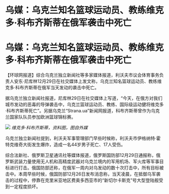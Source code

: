 # 乌媒：乌克兰知名篮球运动员、教练维克多·科布齐斯蒂在俄军袭击中死亡

# 乌媒：乌克兰知名篮球运动员、教练维克多·科布齐斯蒂在俄军袭击中死亡

【环球网报道】综合乌克兰独立新闻社等多家媒体报道，利沃夫市议会体育事务负责人安东·尼库林12月29日在社交媒体上发文称，乌克兰知名篮球运动员、教练维克多·科布齐斯蒂在俄军当天发动的袭击中死亡。

据乌克兰独立新闻社报道，尼库林29日在社交媒体上写道，“今天，在俄方对我们城市发动的恶毒的导弹袭击中，乌克兰篮球运动员、教练、国际级运动健将维克多·科布齐斯蒂死亡”。另据乌克兰“Strana.ua”新闻网报道，科布齐斯蒂曾作为乌克兰国家队队员参加欧洲篮球锦标赛。

![](https://inews.gtimg.com/om_bt/O2paCFXVKj78mcuaoh3hXOkcXeXVE4wcyOu_VzOaV1QJoAA/1000)
_维克多·科布齐斯蒂，资料图，图自外媒_

乌克兰独立新闻社提到，利沃夫军事管理部门早些时候称，利沃夫市伊格纳特·霍特克维奇大街发生爆炸，造成一名44岁男子死亡、17人受伤。

综合法新社、俄罗斯卫星通讯社等媒体报道，俄罗斯国防部12月29日通报称，俄罗斯武装力量使用无人机和高精度武器对乌克兰境内的军用机场、军火库等军事目标进行打击。俄国防部还称，在俄军一周内对乌发动的数十次打击中，所有目标被击中。本周早些时候，俄国防部12月26日发布消息称，当天凌晨，在抵御乌军袭击的过程中，停靠在克里米亚地区费奥多西亚市的“新切尔卡斯克”号大型登陆舰受到一定程度损坏。

